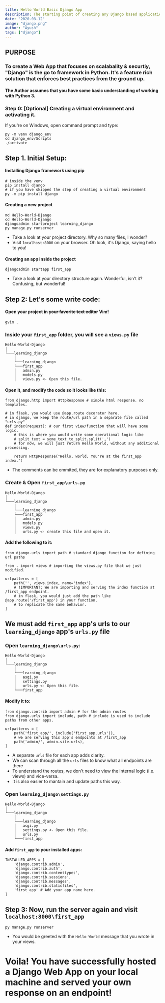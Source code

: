 ```yaml
---
title: Hello World Basic Django App
description: The starting point of creating any Django based application in the easiest way possible.
date: "2020-08-12"
image: "django.png"
author: "Ayush"
tags: ["django"]
---
```


<h2> PURPOSE </h2>
<h3>To create a Web App that focuses on scalabality & securtiy, "Django" is the go to framework in Python. It's a feature rich solution that enforces best practices from the ground up.</h3>

<h4>The Author assumes that you have some basic understanding of working with Python 3.</h4>

### Step 0: [Optional] Creating a virtual environment and activating it.

If you're on Windows, open command prompt and type:

```
py -m venv django_env
cd django_env/Scripts
./activate
```


## Step 1. Initial Setup:

#### Installing Django framework using pip

```
# inside the venv
pip install django
# if you have skipped the step of creating a virtual environment
py -m pip install django
```

#### Creating a new project

```
md Hello-World-Django
cd Hello-World-Django
djangoadmin startproject learning_django
py manage.py runserver
```

- Take a look at your project directory. Why so many files, I wonder?
- Visit `localhost:8000` on your browser. Oh look, it's Django, saying hello to you!

#### Creating an app inside the project

```
djangoadmin startapp first_app
```
- Take a look at your directory structure again. Wonderful, isn't it? Confusing, but wonderful!

## Step 2: Let's some write code:

#### Open your project in ~~your favorite text editor~~ Vim!

```
gvim .
```

### Inside your `first_app` folder, you will see a `views.py` file

```
Hello-World-Django
│
└───learning_django
    │
    └───learning_django
    └───first_app
    │   admin.py
    │   models.py
    │   views.py <- Open this file.
```

#### Open it, and modify the code so it looks like this:
```
from django.http import HttpResponse # simple html response. no templates.

# in flask, you would use @app.route decorator here.
# in django, we keep the route/url path in a separate file called "urls.py"
def index(request): # our first view/function that will have some logic.
    # this is where you would write some operational logic like
    # split_text = some_text_to_split.split(',')
    # for now, we will just return Hello World, without any additional processing.

    return HttpResponse("Hello, world. You're at the first_app index.")
```
- The comments can be ommited, they are for explanatory purposes only.

### Create & Open `first_app\urls.py`
```
Hello-World-Django
│
└───learning_django
    │
    └───learning_django
    └───first_app
    │   admin.py
    │   models.py
    │   views.py
    │   urls.py <- create this file and open it.
```

#### Add the following to it:
```
from django.urls import path # standard django function for defining url paths

from . import views # importing the views.py file that we just modified.

urlpatterns = [
    path('', views.index, name='index'),
    # !IMPORTANT: We are importing and serving the index function at /first_app endpoint.
    # in flask, you would just add the path like @app.route('/first_app') in your function.
    # to replicate the same behavior.
]
```

## We must add `first_app` app's urls to our `learning_django` app's `urls.py` file

### Open `learning_django\urls.py`:
```
Hello-World-Django
│
└───learning_django
    │
    └───learning_django
    │   asgi.py
    │   settings.py
    │   urls.py <- Open this file.
    └───first_app
```

#### Modify it to:
```
from django.contrib import admin # for the admin routes
from django.urls import include, path # include is used to include paths from other apps.

urlpatterns = [
    path('first_app/', include('first_app.urls')),
    # we are serving this app's endpoints at /first_app
    path('admin/', admin.site.urls),
]
```
- A separate `urls` file for each app adds clarity.
- We can scan through all the `urls` files to know what all endpoints are there
- To understand the routes, we don't need to view the internal logic (i.e. views) and vice-versa.
- It is also easier to mantain and update paths this way.


### Open `learning_django\settings.py`
```
Hello-World-Django
│
└───learning_django
    │
    └───learning_django
    │   asgi.py
    │   settings.py <- Open this file.
    │   urls.py
    └───first_app
```
#### Add `first_app` to your installed apps:
```
INSTALLED_APPS = [
    'django.contrib.admin',
    'django.contrib.auth',
    'django.contrib.contenttypes',
    'django.contrib.sessions',
    'django.contrib.messages',
    'django.contrib.staticfiles',
    'first_app' # Add your app name here.
]
```

## Step 3: Now, run the server again and visit `localhost:8000\first_app`
```
py manage.py runserver
```
- You would be greeted with the `Hello World` message that you wrote in your views.

# Voila! You have successfully hosted a Django Web App on your local machine and served your own response on an endpoint!
